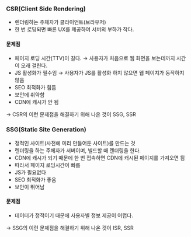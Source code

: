 ### CSR(Client Side Rendering)
- 렌더링하는 주체자가 클라이언트(브라우저)
- 한 번 로딩되면 빠른 UX를 제공하여 서버의 부하가 작다.

#### 문제점
- 페이지 로딩 시간(TTV)이 길다. → 사용자가 처음으로 웹 화면을 보는데까지 시간이 오래 걸린다.
- JS 활성화가 필수임 → 사용자가 JS를 활성화 하지 않으면 웹 페이지가 동작하지 않음
- SEO 최적화가 힘듬
- 보안에 취약함
- CDN에 캐시가 안 됨

→ CSR의 이런 문제점을 해결하기 위해 나온 것이 SSG, SSR

### SSG(Static Site Generation)
- 정적인 사이트(사전에 미리 만들어둔 사이트)를 만드는 것
- 렌더링을 하는 주체자가 서버이며, 빌드할 때 렌더링을 한다.
- CDN에 캐시가 되기 때문에 한 번 접속하면 CDN에 캐시된 페이지를 가져오면 됨
- 따라서 페이지 로딩시간이 빠름
- JS가 필요없다
- SEO 최적화가 좋음
- 보안이 뛰어남

#### 문제점
- 데이터가 정적이기 때문에 사용자별 정보 제공이 어렵다.

→ SSG의 이런 문제점을 해결하기 위해 나온 것이 ISR, SSR

